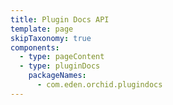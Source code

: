 ```yaml
---
title: Plugin Docs API
template: page
skipTaxonomy: true
components:
  - type: pageContent
  - type: pluginDocs
    packageNames: 
      - com.eden.orchid.plugindocs
---
```

